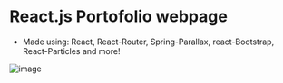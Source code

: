 # React.js Portofolio webpage

- Made using: React, React-Router, Spring-Parallax, react-Bootstrap, React-Particles and more!

![image](https://i.imgur.com/JfKGUZT.jpeg)



